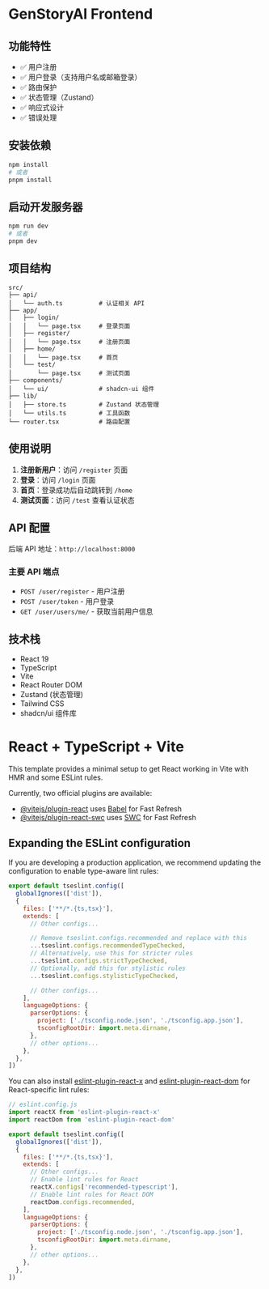 # GenStoryAI Frontend

## 功能特性

- ✅ 用户注册
- ✅ 用户登录（支持用户名或邮箱登录）
- ✅ 路由保护
- ✅ 状态管理（Zustand）
- ✅ 响应式设计
- ✅ 错误处理

## 安装依赖

```bash
npm install
# 或者
pnpm install
```

## 启动开发服务器

```bash
npm run dev
# 或者
pnpm dev
```

## 项目结构

```
src/
├── api/
│   └── auth.ts          # 认证相关 API
├── app/
│   ├── login/
│   │   └── page.tsx     # 登录页面
│   ├── register/
│   │   └── page.tsx     # 注册页面
│   ├── home/
│   │   └── page.tsx     # 首页
│   └── test/
│       └── page.tsx     # 测试页面
├── components/
│   └── ui/              # shadcn-ui 组件
├── lib/
│   ├── store.ts         # Zustand 状态管理
│   └── utils.ts         # 工具函数
└── router.tsx           # 路由配置
```

## 使用说明

1. **注册新用户**：访问 `/register` 页面
2. **登录**：访问 `/login` 页面
3. **首页**：登录成功后自动跳转到 `/home`
4. **测试页面**：访问 `/test` 查看认证状态

## API 配置

后端 API 地址：`http://localhost:8000`

### 主要 API 端点

- `POST /user/register` - 用户注册
- `POST /user/token` - 用户登录
- `GET /user/users/me/` - 获取当前用户信息

## 技术栈

- React 19
- TypeScript
- Vite
- React Router DOM
- Zustand (状态管理)
- Tailwind CSS
- shadcn/ui 组件库

# React + TypeScript + Vite

This template provides a minimal setup to get React working in Vite with HMR and some ESLint rules.

Currently, two official plugins are available:

- [@vitejs/plugin-react](https://github.com/vitejs/vite-plugin-react/blob/main/packages/plugin-react) uses [Babel](https://babeljs.io/) for Fast Refresh
- [@vitejs/plugin-react-swc](https://github.com/vitejs/vite-plugin-react/blob/main/packages/plugin-react-swc) uses [SWC](https://swc.rs/) for Fast Refresh

## Expanding the ESLint configuration

If you are developing a production application, we recommend updating the configuration to enable type-aware lint rules:

```js
export default tseslint.config([
  globalIgnores(['dist']),
  {
    files: ['**/*.{ts,tsx}'],
    extends: [
      // Other configs...

      // Remove tseslint.configs.recommended and replace with this
      ...tseslint.configs.recommendedTypeChecked,
      // Alternatively, use this for stricter rules
      ...tseslint.configs.strictTypeChecked,
      // Optionally, add this for stylistic rules
      ...tseslint.configs.stylisticTypeChecked,

      // Other configs...
    ],
    languageOptions: {
      parserOptions: {
        project: ['./tsconfig.node.json', './tsconfig.app.json'],
        tsconfigRootDir: import.meta.dirname,
      },
      // other options...
    },
  },
])
```

You can also install [eslint-plugin-react-x](https://github.com/Rel1cx/eslint-react/tree/main/packages/plugins/eslint-plugin-react-x) and [eslint-plugin-react-dom](https://github.com/Rel1cx/eslint-react/tree/main/packages/plugins/eslint-plugin-react-dom) for React-specific lint rules:

```js
// eslint.config.js
import reactX from 'eslint-plugin-react-x'
import reactDom from 'eslint-plugin-react-dom'

export default tseslint.config([
  globalIgnores(['dist']),
  {
    files: ['**/*.{ts,tsx}'],
    extends: [
      // Other configs...
      // Enable lint rules for React
      reactX.configs['recommended-typescript'],
      // Enable lint rules for React DOM
      reactDom.configs.recommended,
    ],
    languageOptions: {
      parserOptions: {
        project: ['./tsconfig.node.json', './tsconfig.app.json'],
        tsconfigRootDir: import.meta.dirname,
      },
      // other options...
    },
  },
])
```
